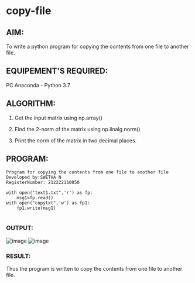 # copy-file
## AIM:
To write a python program for copying the contents from one file to another file.
## EQUIPEMENT'S REQUIRED: 
PC
Anaconda - Python 3.7


## ALGORITHM: 
1. Get the input matrix using np.array() 

2. Find the 2-norm of the matrix using np.linalg.norm()

3. Print the norm of the matrix in two decimal places.

## PROGRAM:
```
Program for copying the contents from one file to another file
Developed by:SWETHA N
RegisterNumber: 212222110050

with open("text1.txt",'r') as fp:
    msg1=fp.read()
with open("copytxt",'w') as fp1:
    fp1.write(msg1)
    
```


### OUTPUT:
![image](https://github.com/Swetha733N/copy-file/assets/122199934/5e74136c-124d-42ab-af7d-48a73a255e34)
![image](https://github.com/Swetha733N/copy-file/assets/122199934/6cb8870e-260c-421e-90b4-8595e241da6e)


### RESULT:
Thus the program is written to copy the contents from one file to another file.
